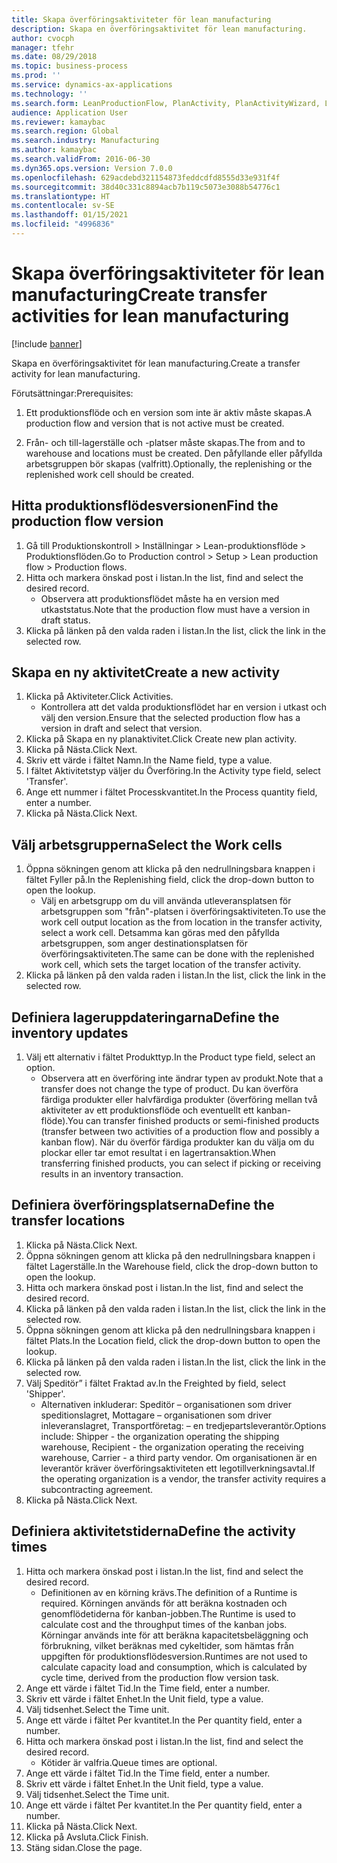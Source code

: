 ```yaml
---
title: Skapa överföringsaktiviteter för lean manufacturing
description: Skapa en överföringsaktivitet för lean manufacturing.
author: cvocph
manager: tfehr
ms.date: 08/29/2018
ms.topic: business-process
ms.prod: ''
ms.service: dynamics-ax-applications
ms.technology: ''
ms.search.form: LeanProductionFlow, PlanActivity, PlanActivityWizard, LeanWorkCellLookup, InventLocationIdLookup
audience: Application User
ms.reviewer: kamaybac
ms.search.region: Global
ms.search.industry: Manufacturing
ms.author: kamaybac
ms.search.validFrom: 2016-06-30
ms.dyn365.ops.version: Version 7.0.0
ms.openlocfilehash: 629acdebd321154873feddcdfd8555d33e931f4f
ms.sourcegitcommit: 38d40c331c8894acb7b119c5073e3088b54776c1
ms.translationtype: HT
ms.contentlocale: sv-SE
ms.lasthandoff: 01/15/2021
ms.locfileid: "4996836"
---
```

# <a name="create-transfer-activities-for-lean-manufacturing"></a><span data-ttu-id="e31a4-103">Skapa överföringsaktiviteter för lean manufacturing</span><span class="sxs-lookup"><span data-stu-id="e31a4-103">Create transfer activities for lean manufacturing</span></span>

[!include [banner](../../includes/banner.md)]

<span data-ttu-id="e31a4-104">Skapa en överföringsaktivitet för lean manufacturing.</span><span class="sxs-lookup"><span data-stu-id="e31a4-104">Create a transfer activity for lean manufacturing.</span></span> 

<span data-ttu-id="e31a4-105">Förutsättningar:</span><span class="sxs-lookup"><span data-stu-id="e31a4-105">Prerequisites:</span></span> 

1. <span data-ttu-id="e31a4-106">Ett produktionsflöde och en version som inte är aktiv måste skapas.</span><span class="sxs-lookup"><span data-stu-id="e31a4-106">A production flow and version that is not active must be created.</span></span>

2. <span data-ttu-id="e31a4-107">Från- och till-lagerställe och -platser måste skapas.</span><span class="sxs-lookup"><span data-stu-id="e31a4-107">The from and to warehouse and locations must be created.</span></span> <span data-ttu-id="e31a4-108">Den påfyllande eller påfyllda arbetsgruppen bör skapas (valfritt).</span><span class="sxs-lookup"><span data-stu-id="e31a4-108">Optionally, the replenishing or the replenished work cell should be created.</span></span>


## <a name="find-the-production-flow-version"></a><span data-ttu-id="e31a4-109">Hitta produktionsflödesversionen</span><span class="sxs-lookup"><span data-stu-id="e31a4-109">Find the production flow version</span></span>
1. <span data-ttu-id="e31a4-110">Gå till Produktionskontroll > Inställningar > Lean-produktionsflöde > Produktionsflöden.</span><span class="sxs-lookup"><span data-stu-id="e31a4-110">Go to Production control > Setup > Lean production flow > Production flows.</span></span>
2. <span data-ttu-id="e31a4-111">Hitta och markera önskad post i listan.</span><span class="sxs-lookup"><span data-stu-id="e31a4-111">In the list, find and select the desired record.</span></span>
    * <span data-ttu-id="e31a4-112">Observera att produktionsflödet måste ha en version med utkaststatus.</span><span class="sxs-lookup"><span data-stu-id="e31a4-112">Note that the production flow must have a version in draft status.</span></span>  
3. <span data-ttu-id="e31a4-113">Klicka på länken på den valda raden i listan.</span><span class="sxs-lookup"><span data-stu-id="e31a4-113">In the list, click the link in the selected row.</span></span>

## <a name="create-a-new-activity"></a><span data-ttu-id="e31a4-114">Skapa en ny aktivitet</span><span class="sxs-lookup"><span data-stu-id="e31a4-114">Create a new activity</span></span>
1. <span data-ttu-id="e31a4-115">Klicka på Aktiviteter.</span><span class="sxs-lookup"><span data-stu-id="e31a4-115">Click Activities.</span></span>
    * <span data-ttu-id="e31a4-116">Kontrollera att det valda produktionsflödet har en version i utkast och välj den version.</span><span class="sxs-lookup"><span data-stu-id="e31a4-116">Ensure that the selected production flow has a version in draft and select that version.</span></span>  
2. <span data-ttu-id="e31a4-117">Klicka på Skapa en ny planaktivitet.</span><span class="sxs-lookup"><span data-stu-id="e31a4-117">Click Create new plan activity.</span></span>
3. <span data-ttu-id="e31a4-118">Klicka på Nästa.</span><span class="sxs-lookup"><span data-stu-id="e31a4-118">Click Next.</span></span>
4. <span data-ttu-id="e31a4-119">Skriv ett värde i fältet Namn.</span><span class="sxs-lookup"><span data-stu-id="e31a4-119">In the Name field, type a value.</span></span>
5. <span data-ttu-id="e31a4-120">I fältet Aktivitetstyp väljer du Överföring.</span><span class="sxs-lookup"><span data-stu-id="e31a4-120">In the Activity type field, select 'Transfer'.</span></span>
6. <span data-ttu-id="e31a4-121">Ange ett nummer i fältet Processkvantitet.</span><span class="sxs-lookup"><span data-stu-id="e31a4-121">In the Process quantity field, enter a number.</span></span>
7. <span data-ttu-id="e31a4-122">Klicka på Nästa.</span><span class="sxs-lookup"><span data-stu-id="e31a4-122">Click Next.</span></span>

## <a name="select-the-work-cells"></a><span data-ttu-id="e31a4-123">Välj arbetsgrupperna</span><span class="sxs-lookup"><span data-stu-id="e31a4-123">Select the Work cells</span></span>
1. <span data-ttu-id="e31a4-124">Öppna sökningen genom att klicka på den nedrullningsbara knappen i fältet Fyller på.</span><span class="sxs-lookup"><span data-stu-id="e31a4-124">In the Replenishing field, click the drop-down button to open the lookup.</span></span>
    * <span data-ttu-id="e31a4-125">Välj en arbetsgrupp om du vill använda utleveransplatsen för arbetsgruppen som "från"-platsen i överföringsaktiviteten.</span><span class="sxs-lookup"><span data-stu-id="e31a4-125">To use the work cell output location as the from location in the transfer activity, select a work cell.</span></span> <span data-ttu-id="e31a4-126">Detsamma kan göras med den påfyllda arbetsgruppen, som anger destinationsplatsen för överföringsaktiviteten.</span><span class="sxs-lookup"><span data-stu-id="e31a4-126">The same can be done with the replenished work cell, which sets the target location of the transfer activity.</span></span>  
2. <span data-ttu-id="e31a4-127">Klicka på länken på den valda raden i listan.</span><span class="sxs-lookup"><span data-stu-id="e31a4-127">In the list, click the link in the selected row.</span></span>

## <a name="define-the-inventory-updates"></a><span data-ttu-id="e31a4-128">Definiera lageruppdateringarna</span><span class="sxs-lookup"><span data-stu-id="e31a4-128">Define the inventory updates</span></span>
1. <span data-ttu-id="e31a4-129">Välj ett alternativ i fältet Produkttyp.</span><span class="sxs-lookup"><span data-stu-id="e31a4-129">In the Product type field, select an option.</span></span>
    * <span data-ttu-id="e31a4-130">Observera att en överföring inte ändrar typen av produkt.</span><span class="sxs-lookup"><span data-stu-id="e31a4-130">Note that a transfer does not change the type of product.</span></span> <span data-ttu-id="e31a4-131">Du kan överföra färdiga produkter eller halvfärdiga produkter (överföring mellan två aktiviteter av ett produktionsflöde och eventuellt ett kanban-flöde).</span><span class="sxs-lookup"><span data-stu-id="e31a4-131">You can transfer finished products or semi-finished products (transfer between two activities of a production flow and possibly a kanban flow).</span></span>     <span data-ttu-id="e31a4-132">När du överför färdiga produkter kan du välja om du plockar eller tar emot resultat i en lagertransaktion.</span><span class="sxs-lookup"><span data-stu-id="e31a4-132">When transferring finished products, you can select if picking or receiving results in an inventory transaction.</span></span>  

## <a name="define-the-transfer-locations"></a><span data-ttu-id="e31a4-133">Definiera överföringsplatserna</span><span class="sxs-lookup"><span data-stu-id="e31a4-133">Define the transfer locations</span></span>
1. <span data-ttu-id="e31a4-134">Klicka på Nästa.</span><span class="sxs-lookup"><span data-stu-id="e31a4-134">Click Next.</span></span>
2. <span data-ttu-id="e31a4-135">Öppna sökningen genom att klicka på den nedrullningsbara knappen i fältet Lagerställe.</span><span class="sxs-lookup"><span data-stu-id="e31a4-135">In the Warehouse field, click the drop-down button to open the lookup.</span></span>
3. <span data-ttu-id="e31a4-136">Hitta och markera önskad post i listan.</span><span class="sxs-lookup"><span data-stu-id="e31a4-136">In the list, find and select the desired record.</span></span>
4. <span data-ttu-id="e31a4-137">Klicka på länken på den valda raden i listan.</span><span class="sxs-lookup"><span data-stu-id="e31a4-137">In the list, click the link in the selected row.</span></span>
5. <span data-ttu-id="e31a4-138">Öppna sökningen genom att klicka på den nedrullningsbara knappen i fältet Plats.</span><span class="sxs-lookup"><span data-stu-id="e31a4-138">In the Location field, click the drop-down button to open the lookup.</span></span>
6. <span data-ttu-id="e31a4-139">Klicka på länken på den valda raden i listan.</span><span class="sxs-lookup"><span data-stu-id="e31a4-139">In the list, click the link in the selected row.</span></span>
7. <span data-ttu-id="e31a4-140">Välj Speditör” i fältet Fraktad av.</span><span class="sxs-lookup"><span data-stu-id="e31a4-140">In the Freighted by field, select 'Shipper'.</span></span>
    * <span data-ttu-id="e31a4-141">Alternativen inkluderar: Speditör – organisationen som driver speditionslagret, Mottagare – organisationen som driver inleveranslagret, Transportföretag: – en tredjepartsleverantör.</span><span class="sxs-lookup"><span data-stu-id="e31a4-141">Options include: Shipper - the organization operating the shipping warehouse, Recipient -  the organization operating the receiving warehouse, Carrier - a third party vendor.</span></span> <span data-ttu-id="e31a4-142">Om organisationen är en leverantör kräver överföringsaktiviteten ett legotillverkningsavtal.</span><span class="sxs-lookup"><span data-stu-id="e31a4-142">If the operating organization is a vendor, the transfer activity requires a subcontracting agreement.</span></span>  
8. <span data-ttu-id="e31a4-143">Klicka på Nästa.</span><span class="sxs-lookup"><span data-stu-id="e31a4-143">Click Next.</span></span>

## <a name="define-the-activity-times"></a><span data-ttu-id="e31a4-144">Definiera aktivitetstiderna</span><span class="sxs-lookup"><span data-stu-id="e31a4-144">Define the activity times</span></span>
1. <span data-ttu-id="e31a4-145">Hitta och markera önskad post i listan.</span><span class="sxs-lookup"><span data-stu-id="e31a4-145">In the list, find and select the desired record.</span></span>
    * <span data-ttu-id="e31a4-146">Definitionen av en körning krävs.</span><span class="sxs-lookup"><span data-stu-id="e31a4-146">The definition of a Runtime is required.</span></span> <span data-ttu-id="e31a4-147">Körningen används för att beräkna kostnaden och genomflödetiderna för kanban-jobben.</span><span class="sxs-lookup"><span data-stu-id="e31a4-147">The Runtime is used to calculate cost and the throughput times of the kanban jobs.</span></span> <span data-ttu-id="e31a4-148">Körningar används inte för att beräkna kapacitetsbeläggning och förbrukning, vilket beräknas med cykeltider, som hämtas från uppgiften för produktionsflödesversion.</span><span class="sxs-lookup"><span data-stu-id="e31a4-148">Runtimes are not used to calculate capacity load and consumption, which is calculated by cycle time, derived from the production flow version task.</span></span>  
2. <span data-ttu-id="e31a4-149">Ange ett värde i fältet Tid.</span><span class="sxs-lookup"><span data-stu-id="e31a4-149">In the Time field, enter a number.</span></span>
3. <span data-ttu-id="e31a4-150">Skriv ett värde i fältet Enhet.</span><span class="sxs-lookup"><span data-stu-id="e31a4-150">In the Unit field, type a value.</span></span>
4. <span data-ttu-id="e31a4-151">Välj tidsenhet.</span><span class="sxs-lookup"><span data-stu-id="e31a4-151">Select the Time unit.</span></span>
5. <span data-ttu-id="e31a4-152">Ange ett värde i fältet Per kvantitet.</span><span class="sxs-lookup"><span data-stu-id="e31a4-152">In the Per quantity field, enter a number.</span></span>
6. <span data-ttu-id="e31a4-153">Hitta och markera önskad post i listan.</span><span class="sxs-lookup"><span data-stu-id="e31a4-153">In the list, find and select the desired record.</span></span>
    * <span data-ttu-id="e31a4-154">Kötider är valfria.</span><span class="sxs-lookup"><span data-stu-id="e31a4-154">Queue times are optional.</span></span>  
7. <span data-ttu-id="e31a4-155">Ange ett värde i fältet Tid.</span><span class="sxs-lookup"><span data-stu-id="e31a4-155">In the Time field, enter a number.</span></span>
8. <span data-ttu-id="e31a4-156">Skriv ett värde i fältet Enhet.</span><span class="sxs-lookup"><span data-stu-id="e31a4-156">In the Unit field, type a value.</span></span>
9. <span data-ttu-id="e31a4-157">Välj tidsenhet.</span><span class="sxs-lookup"><span data-stu-id="e31a4-157">Select the Time unit.</span></span>
10. <span data-ttu-id="e31a4-158">Ange ett värde i fältet Per kvantitet.</span><span class="sxs-lookup"><span data-stu-id="e31a4-158">In the Per quantity field, enter a number.</span></span>
11. <span data-ttu-id="e31a4-159">Klicka på Nästa.</span><span class="sxs-lookup"><span data-stu-id="e31a4-159">Click Next.</span></span>
12. <span data-ttu-id="e31a4-160">Klicka på Avsluta.</span><span class="sxs-lookup"><span data-stu-id="e31a4-160">Click Finish.</span></span>
13. <span data-ttu-id="e31a4-161">Stäng sidan.</span><span class="sxs-lookup"><span data-stu-id="e31a4-161">Close the page.</span></span>

